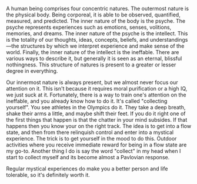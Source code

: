 A human being comprises four concentric natures. The outermost nature is the physical body. Being corporeal, it is able to be observed, quantified, measured, and predicted. The inner nature of the body is the psyche. The psyche represents experiences such as emotions, senses, volitions, memories, and dreams. The inner nature of the psyche is the intellect. This is the totality of our thoughts, ideas, concepts, beliefs, and understandings—the structures by which we interpret experience and make sense of the world. Finally, the inner nature of the intellect is the ineffable. There are various ways to describe it, but generally it is seen as an eternal, blissful nothingness. This structure of natures is present to a greater or lesser degree in everything.

Our innermost nature is always present, but we almost never focus our attention on it. This isn't because it requires moral purification or a high IQ, we just suck at it. Fortunately, there is a way to train one's attention on the ineffable, and you already know how to do it. It's called "collecting yourself". You see athletes in the Olympics do it. They take a deep breath, shake their arms a little, and maybe shift their feet. If you do it right one of the first things that happen is that the chatter in your mind subsides. If that happens then you know your on the right track. The idea is to get into a flow state, and then from there relinquish control and enter into a mystical experience. The trick is to get yourself in the mood to do this. Outdoor activities where you receive immediate reward for being in a flow state are my go-to. Another thing I do is say the word "collect" in my head when I start to collect myself and its become almost a Pavlovian response.

Regular mystical experiences do make you a better person and life tolerable, so it's definitely worth it.









